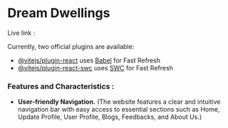 # Dream Dwellings

Live link :  

Currently, two official plugins are available:

- [@vitejs/plugin-react](https://github.com/vitejs/vite-plugin-react/blob/main/packages/plugin-react/README.md) uses [Babel](https://babeljs.io/) for Fast Refresh
- [@vitejs/plugin-react-swc](https://github.com/vitejs/vite-plugin-react-swc) uses [SWC](https://swc.rs/) for Fast Refresh

### Features and Characteristics : 
- **User-friendly Navigation.** (The website features a clear and intuitive navigation bar with easy access to essential sections such as Home, Update Profile, User Profile, Blogs, Feedbacks, and About Us.)
